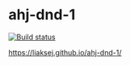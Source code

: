 # ahj-dnd-1

[![Build status](https://ci.appveyor.com/api/projects/status/rfw4ow75aem1fsht?svg=true)](https://ci.appveyor.com/project/Liaksej/ahj-forms-2)

https://liaksej.github.io/ahj-dnd-1/


